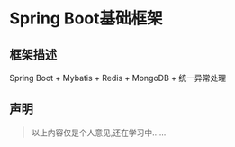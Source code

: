 # Spring Boot基础框架
## 框架描述
   Spring Boot + Mybatis + Redis + MongoDB + 统一异常处理<br>

## 声明
> 以上内容仅是个人意见,还在学习中......
   
   